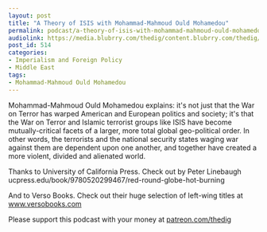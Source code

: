 ```yaml
---
layout: post
title: "A Theory of ISIS with Mohammad-Mahmoud Ould Mohamedou"
permalink: podcast/a-theory-of-isis-with-mohammad-mahmoud-ould-mohamedou/
audiolink: https://media.blubrry.com/thedig/content.blubrry.com/thedig/The_Dig_-_EP_186_-_Mahmoud.mp3
post_id: 514
categories: 
- Imperialism and Foreign Policy
- Middle East
tags: 
- Mohammad-Mahmoud Ould Mohamedou
---
```


Mohammad-Mahmoud Ould Mohamedou explains: it's not just that the War on Terror has warped American and European politics and society; it's that the War on Terror and Islamic terrorist groups like ISIS have become mutually-critical facets of a larger, more total global geo-political order. In other words, the terrorists and the national security states waging war against them are dependent upon one another, and together have created a more violent, divided and alienated world.

Thanks to University of California Press. Check out 
by Peter Linebaugh ucpress.edu/book/9780520299467/red-round-globe-hot-burning

And to Verso Books. Check out their huge selection of left-wing titles at www.versobooks.com

Please support this podcast with your money at [patreon.com/thedig](patreon.com/thedig)